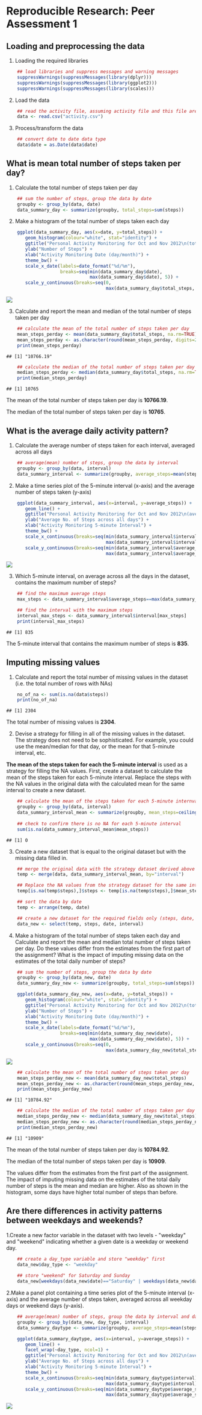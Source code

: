 # Reproducible Research: Peer Assessment 1

## Loading and preprocessing the data

1. Loading the required libraries

```r
    ## load libraries and suppress messages and warning messages
    suppressWarnings(suppressMessages(library(dplyr)))
    suppressWarnings(suppressMessages(library(ggplot2)))
    suppressWarnings(suppressMessages(library(scales)))
```

2. Load the data

```r
    ## read the activity file, assuming activity file and this file are in the same folder
    data <- read.csv("activity.csv")
```

3. Process/transform the data

```r
    ## convert date to date data type
    data$date = as.Date(data$date)
```


## What is mean total number of steps taken per day?

1. Calculate the total number of steps taken per day

```r
    ## sum the number of steps, group the data by date
    groupby <- group_by(data, date)
    data_summary_day <- summarize(groupby, total_steps=sum(steps))
```

2. Make a histogram of the total number of steps taken each day

```r
    ggplot(data_summary_day, aes(x=date, y=total_steps)) + 
       geom_histogram(colour="white", stat="identity") +
       ggtitle("Personal Activity Monitoring for Oct and Nov 2012\n(total steps taken each day)") + 
       ylab("Number of Steps") + 
       xlab("Activity Monitoring Date (day/month)") + 
       theme_bw() +
       scale_x_date(labels=date_format("%d/%m"), 
                    breaks=seq(min(data_summary_day$date), 
                               max(data_summary_day$date), 5)) +
       scale_y_continuous(breaks=seq(0, 
                                     max(data_summary_day$total_steps, na.rm=TRUE), 1000))
```

![](PA1_template_files/figure-html/unnamed-chunk-5-1.png) 

3. Calculate and report the mean and median of the total number of steps taken per day


```r
    ## calculate the mean of the total number of steps taken per day
    mean_steps_perday <- mean(data_summary_day$total_steps, na.rm=TRUE)
    mean_steps_perday <- as.character(round(mean_steps_perday, digits=2))
    print(mean_steps_perday)
```

```
## [1] "10766.19"
```

```r
    ## calculate the median of the total number of steps taken per day
    median_steps_perday <- median(data_summary_day$total_steps, na.rm=TRUE)
    print(median_steps_perday)
```

```
## [1] 10765
```

The mean of the total number of steps taken per day is **10766.19**.

The median of the total number of steps taken per day is **10765**.



## What is the average daily activity pattern?

1. Calculate the average number of steps taken for each interval, averaged across all days

```r
    ## average(mean) number of steps, group the data by interval
    groupby <- group_by(data, interval)
    data_summary_interval <- summarize(groupby, average_steps=mean(steps, na.rm=TRUE))
```

2. Make a time series plot of the 5-minute interval (x-axis) and the average number of steps taken (y-axis)


```r
    ggplot(data_summary_interval, aes(x=interval, y=average_steps)) + 
       geom_line() +
       ggtitle("Personal Activity Monitoring for Oct and Nov 2012\n(average no. of steps by interval)") +
       ylab("Average No. of Steps across all days") + 
       xlab("Activity Monitoring 5-minute Interval") +
       theme_bw() +
       scale_x_continuous(breaks=seq(min(data_summary_interval$interval), 
                                     max(data_summary_interval$interval)+100, 200)) +
       scale_y_continuous(breaks=seq(min(data_summary_interval$average_steps), 
                                     max(data_summary_interval$average_steps)+20, 20))
```

![](PA1_template_files/figure-html/unnamed-chunk-8-1.png) 

3. Which 5-minute interval, on average across all the days in the dataset, contains the maximum number of steps?

```r
    ## find the maximum average steps
    max_steps <- data_summary_interval$average_steps==max(data_summary_interval$average_steps)

    ## find the interval with the maximum steps
    interval_max_steps <- data_summary_interval$interval[max_steps]
    print(interval_max_steps)
```

```
## [1] 835
```

The 5-minute interval that contains the maximum number of steps is **835**.


## Imputing missing values

1. Calculate and report the total number of missing values in the dataset (i.e. the total number of rows with NAs)


```r
    no_of_na <- sum(is.na(data$steps))
    print(no_of_na)
```

```
## [1] 2304
```

The total number of missing values is **2304**.


2. Devise a strategy for filling in all of the missing values in the dataset. The strategy does not need to be sophisticated. For example, you could use the mean/median for that day, or the mean for that 5-minute interval, etc.

**The mean of the steps taken for each the 5-minute interval** is used as a strategy for filling the NA values. First, create a dataset to calculate the mean of the steps taken for each 5-minute interval. Replace the steps with the NA values in the original data with the calculated mean for the same interval to create a new dataset.   



```r
    ## calculate the mean of the steps taken for each 5-minute internval
    groupby <- group_by(data, interval)
    data_summary_interval_mean <- summarize(groupby, mean_steps=ceiling(mean(steps, na.rm=TRUE)))
    
    ## check to confirm there is no NA for each 5-minute interval  
    sum(is.na(data_summary_interval_mean$mean_steps))
```

```
## [1] 0
```

3. Create a new dataset that is equal to the original dataset but with the missing data filled in.

```r
    ## merge the original data with the strategy dataset derived above
    temp <- merge(data, data_summary_interval_mean, by="interval")

    ## Replace the NA values from the strategy dataset for the same interval
    temp[is.na(temp$steps),]$steps <- temp[is.na(temp$steps),]$mean_steps

    ## sort the data by date
    temp <- arrange(temp, date)

    ## create a new dataset for the required fields only (steps, date, interval)
    data_new <- select(temp, steps, date, interval)
```

4. Make a histogram of the total number of steps taken each day and Calculate and report the mean and median total number of steps taken per day. Do these values differ from the estimates from the first part of the assignment? What is the impact of imputing missing data on the estimates of the total daily number of steps?


```r
    ## sum the number of steps, group the data by date
    groupby <- group_by(data_new, date)
    data_summary_day_new <- summarize(groupby, total_steps=sum(steps))

    ggplot(data_summary_day_new, aes(x=date, y=total_steps)) + 
       geom_histogram(colour="white", stat="identity") +
       ggtitle("Personal Activity Monitoring for Oct and Nov 2012\n(total steps taken each day)") + 
       ylab("Number of Steps") + 
       xlab("Activity Monitoring Date (day/month)") + 
       theme_bw() +
       scale_x_date(labels=date_format("%d/%m"), 
                    breaks=seq(min(data_summary_day_new$date), 
                               max(data_summary_day_new$date), 5)) +
       scale_y_continuous(breaks=seq(0, 
                                     max(data_summary_day_new$total_steps), 1000))
```

![](PA1_template_files/figure-html/unnamed-chunk-13-1.png) 


```r
    ## calculate the mean of the total number of steps taken per day
    mean_steps_perday_new <- mean(data_summary_day_new$total_steps)
    mean_steps_perday_new <- as.character(round(mean_steps_perday_new, digits=2))
    print(mean_steps_perday_new)
```

```
## [1] "10784.92"
```

```r
    ## calculate the median of the total number of steps taken per day
    median_steps_perday_new <- median(data_summary_day_new$total_steps)
    median_steps_perday_new <- as.character(round(median_steps_perday_new, digits=2))
    print(median_steps_perday_new)
```

```
## [1] "10909"
```

The mean of the total number of steps taken per day is **10784.92**.

The median of the total number of steps taken per day is **10909**.

The values differ from the estimates from the first part of the assignment. The impact of imputing missing data on the estimates of the total daily number of steps is the mean and median are higher. Also as shown in the histogram, some days have higher total number of steps than before.


## Are there differences in activity patterns between weekdays and weekends?

1.Create a new factor variable in the dataset with two levels - "weekday" and "weekend" indicating whether a given date is a weekday or weekend day.


```r
    ## create a day_type variable and store "weekday" first
    data_new$day_type <- "weekday"
    
    ## store "weekend" for Saturday and Sunday
    data_new[weekdays(data_new$date)=="Saturday" | weekdays(data_new$date)== "Sunday", ]$day_type <- "weekend"
```

2.Make a panel plot containing a time series plot of the 5-minute interval (x-axis) and the average number of steps taken, averaged across all weekday days or weekend days (y-axis).


```r
    ## average(mean) number of steps, group the data by interval and day type
    groupby <- group_by(data_new, day_type, interval)
    data_summary_daytype <- summarize(groupby, average_steps=mean(steps))
```


```r
    ggplot(data_summary_daytype, aes(x=interval, y=average_steps)) + 
       geom_line() +
       facet_wrap(~day_type, ncol=1) + 
       ggtitle("Personal Activity Monitoring for Oct and Nov 2012\n(average no. of steps by interval)") +
       ylab("Average No. of Steps across all days") + 
       xlab("Activity Monitoring 5-minute Interval") +
       theme_bw() +
       scale_x_continuous(breaks=seq(min(data_summary_daytype$interval), 
                                     max(data_summary_daytype$interval)+100, 500)) +
       scale_y_continuous(breaks=seq(min(data_summary_daytype$average_steps), 
                                     max(data_summary_daytype$average_steps)+20, 20))
```

![](PA1_template_files/figure-html/unnamed-chunk-17-1.png) 

